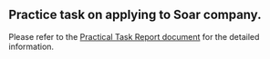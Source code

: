 ## Practice task on applying to Soar company.
Please refer to the [Practical Task Report document](https://github.com/jorimann/soar-task/blob/main/Practical%20Task%20Report.md) for the detailed information.
